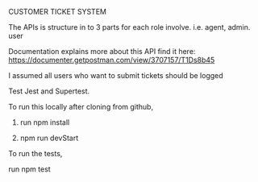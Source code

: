 CUSTOMER TICKET SYSTEM

The APIs is structure in to 3 parts for each role involve. i.e. agent, admin. user

Documentation explains more about this API find it here:
https://documenter.getpostman.com/view/3707157/T1Ds8b45


I assumed all users who want to submit tickets should be logged

Test Jest and Supertest.

To run this locally after cloning from github,

1. run npm install

2. npm run devStart 

To run the tests,

run npm test